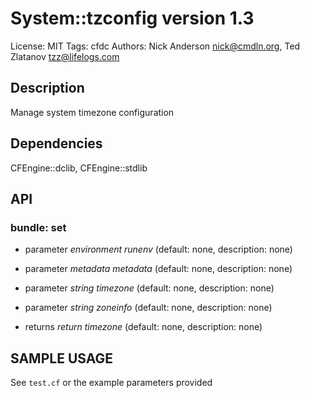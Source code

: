 # System::tzconfig version 1.3

License: MIT
Tags: cfdc
Authors: Nick Anderson <nick@cmdln.org>, Ted Zlatanov <tzz@lifelogs.com>

## Description
Manage system timezone configuration

## Dependencies
CFEngine::dclib, CFEngine::stdlib

## API
### bundle: set
* parameter _environment_ *runenv* (default: none, description: none)

* parameter _metadata_ *metadata* (default: none, description: none)

* parameter _string_ *timezone* (default: none, description: none)

* parameter _string_ *zoneinfo* (default: none, description: none)

* returns _return_ *timezone* (default: none, description: none)


## SAMPLE USAGE
See `test.cf` or the example parameters provided

